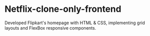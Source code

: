 # Netflix-clone-only-frontend
Developed Flipkart's homepage with HTML &amp; CSS, implementing grid layouts and FlexBox responsive  components.
